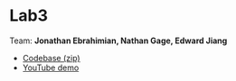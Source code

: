 # Lab3

Team: **Jonathan Ebrahimian, Nathan Gage, Edward Jiang**

* [Codebase (zip)](https://github.com/Edward-jiang495/Lab3/releases/tag/final)
* [YouTube demo](https://youtu.be/w-zrajggmqU)